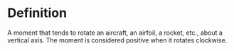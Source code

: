 # Definition

A moment that tends to rotate an aircraft, an airfoil, a rocket, etc.,
about a vertical axis. The moment is considered positive when it rotates
clockwise.
